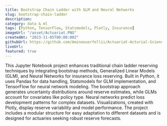 ```yaml
---
title: Bootstrap Chain Ladder with GLM and Neural Networks
slug: bootstrap-chain-ladder
description: 
category: data & ml
tags: [Python, TensorFlow, Statsmodels, Plotly, Insurance] 
imageUrl: "/asset/Actuariat.PNG"
createdAt: "2023-11-05T00:00:00Z" 
githubUrl: https://github.com/Amineouerfellii/Actuariat-Acturial-Science
liveUrl: 
featured: true
---
```

This Jupyter Notebook project enhances traditional chain ladder reserving techniques by integrating bootstrap methods, Generalized Linear Models (GLM), and Neural Networks for insurance loss reserving. Built in Python, it uses Pandas for data handling, Statsmodels for GLM implementation, and TensorFlow for neural network modeling. The bootstrap approach generates uncertainty distributions around reserve estimates, while GLMs account for covariates like policy type. Neural networks predict loss development patterns for complex datasets. Visualizations, created with Plotly, display reserve variability and model performance. The project includes a modular structure for easy adaptation to different datasets and is designed for actuaries seeking robust reserve forecasts. 